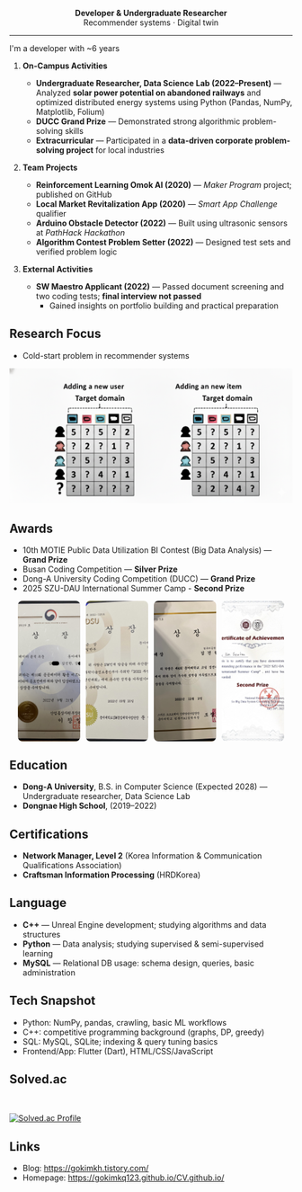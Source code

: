 <div align="center">

**Developer & Undergraduate Researcher**  
Recommender systems · Digital twin

</div>

---

I'm a developer with ~6 years

1. **On-Campus Activities**  
   - **Undergraduate Researcher, Data Science Lab (2022–Present)** — Analyzed **solar power potential on abandoned railways** and optimized distributed energy systems using Python (Pandas, NumPy, Matplotlib, Folium)  
   - **DUCC Grand Prize** — Demonstrated strong algorithmic problem-solving skills  
   - **Extracurricular** — Participated in a **data-driven corporate problem-solving project** for local industries  

2. **Team Projects**  
   - **Reinforcement Learning Omok AI (2020)** — *Maker Program* project; published on GitHub  
   - **Local Market Revitalization App (2020)** — *Smart App Challenge* qualifier  
   - **Arduino Obstacle Detector (2022)** — Built using ultrasonic sensors at *PathHack Hackathon*  
   - **Algorithm Contest Problem Setter (2022)** — Designed test sets and verified problem logic  

3. **External Activities**  
   - **SW Maestro Applicant (2022)** — Passed document screening and two coding tests; **final interview not passed**  
     - Gained insights on portfolio building and practical preparation  


## Research Focus
- Cold-start problem in recommender systems
  
![RS](./img/RS.png)

## Awards
- 10th MOTIE Public Data Utilization BI Contest (Big Data Analysis) — **Grand Prize**
- Busan Coding Competition — **Silver Prize**
- Dong-A University Coding Competition (DUCC) — **Grand Prize**
- 2025 SZU-DAU International Summer Camp - **Second Prize**

<div align="center" style="display: flex; justify-content: center; gap: 10px;">
  <img src="./img/bigdata.jpeg" alt="Big Data" style="width: 22%; height: 250px; object-fit: cover; border-radius: 8px;">
  <img src="./img/busan.JPG" alt="Busan Coding" style="width: 22%; height: 250px; object-fit: cover; border-radius: 8px;">
  <img src="./img/ducc.JPG" alt="DUCC" style="width: 22%; height: 250px; object-fit: cover; border-radius: 8px;">
  <img src="./img/summer.jpeg" alt="Summer Camp" style="width: 22%; height: 250px; object-fit: cover; border-radius: 8px;">
</div>


## Education
- **Dong-A University**, B.S. in Computer Science (Expected 2028) — Undergraduate researcher, Data Science Lab  
- **Dongnae High School**, (2019–2022)

## Certifications
- **Network Manager, Level 2** (Korea Information & Communication Qualifications Association)  
- **Craftsman Information Processing** (HRDKorea)

## Language
- **C++** — Unreal Engine development; studying algorithms and data structures  
- **Python** — Data analysis; studying supervised & semi-supervised learning  
- **MySQL** — Relational DB usage: schema design, queries, basic administration

## Tech Snapshot
- Python: NumPy, pandas, crawling, basic ML workflows  
- C++: competitive programming background (graphs, DP, greedy)  
- SQL: MySQL, SQLite; indexing & query tuning basics  
- Frontend/App: Flutter (Dart), HTML/CSS/JavaScript

## Solved.ac
<br>

[![Solved.ac Profile](http://mazassumnida.wtf/api/v2/generate_badge?boj=gokimkq123)](https://solved.ac/gokimkq123)

## Links
- Blog: https://gokimkh.tistory.com/  
- Homepage: https://gokimkq123.github.io/CV.github.io/
